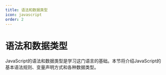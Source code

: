 ```yaml
---
title: 语法和数据类型
icon: javascript
order: 2
---
```


# 语法和数据类型

JavaScript的语法和数据类型是学习这门语言的基础。本节将介绍JavaScript的基本语法规则、变量声明方式和各种数据类型。

